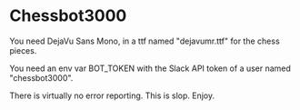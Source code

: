 # Chessbot3000

You need DejaVu Sans Mono, in a ttf named "dejavumr.ttf" for the chess
pieces.

You need an env var BOT_TOKEN with the Slack API token of a user named
"chessbot3000".

There is virtually no error reporting. This is slop. Enjoy.

